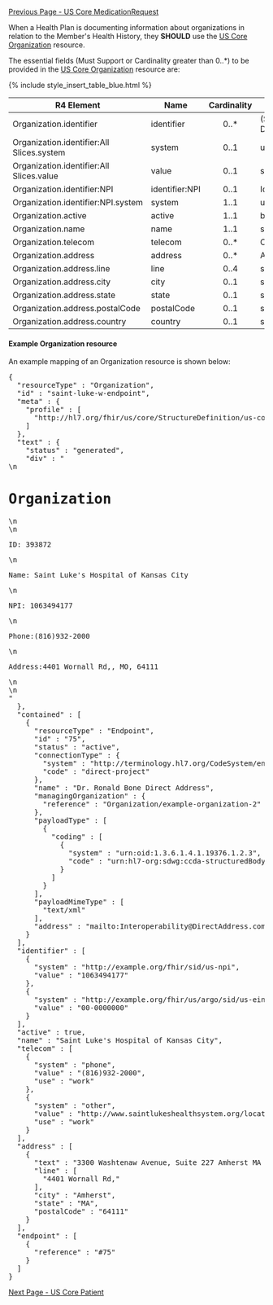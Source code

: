 <!-- USCoreOrganization.md {% comment %}
*****************************************************************************************
*                            WARNING: DO NOT EDIT THIS FILE                             *
*                                                                                       *
* This file is generated by SUSHI. Any edits you make to this file will be overwritten. *
*                                                                                       *
* To change the contents of this file, edit the original source file at:                *
* ig-data/input/pagecontent/USCoreOrganization.md                                       *
*****************************************************************************************
{% endcomment %} -->
[Previous Page - US Core MedicationRequest](USCoreMedicationRequest.html)

When a Health Plan is documenting information about organizations in relation to the Member's Health History, they **SHOULD** use the [US Core Organization](http://hl7.org/fhir/us/core/StructureDefinition-us-core-organization.html) resource.

The essential fields (Must Support or Cardinality greater than 0..*) to be provided in the [US Core Organization](http://hl7.org/fhir/us/core/StructureDefinition-us-core-organization.html) resource are:

{% include style_insert_table_blue.html %}

| R4 Element                                 | Name            | Cardinality | Type               |
|--------------------------------------------|-----------------|:-----------:|--------------------|
|  Organization.identifier                   |  identifier     |     0..*    | (Slice Definition) |
|  Organization.identifier:All Slices.system |  system         |     0..1    | uri                |
|  Organization.identifier:All Slices.value  |  value          |     0..1    | string             |
|  Organization.identifier:NPI               |  identifier:NPI |     0..1    | Identifier         |
|  Organization.identifier:NPI.system        |  system         |     1..1    | uri                |
|  Organization.active                       |  active         |     1..1    | boolean            |
|  Organization.name                         |  name           |     1..1    | string             |
|  Organization.telecom                      |  telecom        |     0..*    | ContactPoint       |
|  Organization.address                      |  address        |     0..*    | Address            |
|  Organization.address.line                 |  line           |     0..4    | string             |
|  Organization.address.city                 |  city           |     0..1    | string             |
|  Organization.address.state                |  state          |     0..1    | string             |
|  Organization.address.postalCode           |  postalCode     |     0..1    | string             |
|  Organization.address.country              |  country        |     0..1    | string             |

#### Example Organization resource

An example mapping of an Organization resource is shown below:

<pre>
{
  "resourceType" : "Organization",
  "id" : "saint-luke-w-endpoint",
  "meta" : {
    "profile" : [
      "http://hl7.org/fhir/us/core/StructureDefinition/us-core-organization"
    ]
  },
  "text" : {
    "status" : "generated",
    "div" : "<div xmlns=\"http://www.w3.org/1999/xhtml\">\n            <h1>Organization</h1>\n            <div>\n                <p>ID: 393872</p>\n                <p>Name: Saint Luke's Hospital of Kansas City </p>\n                <p>NPI: 1063494177</p>\n                <p>Phone:(816)932-2000</p>\n                <p>Address:4401 Wornall Rd,, MO, 64111</p>\n            </div>\n        </div>"
  },
  "contained" : [
    {
      "resourceType" : "Endpoint",
      "id" : "75",
      "status" : "active",
      "connectionType" : {
        "system" : "http://terminology.hl7.org/CodeSystem/endpoint-connection-type",
        "code" : "direct-project"
      },
      "name" : "Dr. Ronald Bone Direct Address",
      "managingOrganization" : {
        "reference" : "Organization/example-organization-2"
      },
      "payloadType" : [
        {
          "coding" : [
            {
              "system" : "urn:oid:1.3.6.1.4.1.19376.1.2.3",
              "code" : "urn:hl7-org:sdwg:ccda-structuredBody:1.1"
            }
          ]
        }
      ],
      "payloadMimeType" : [
        "text/xml"
      ],
      "address" : "mailto:Interoperability@DirectAddress.com"
    }
  ],
  "identifier" : [
    {
      "system" : "http://example.org/fhir/sid/us-npi",
      "value" : "1063494177"
    },
    {
      "system" : "http://example.org/fhir/us/argo/sid/us-ein",
      "value" : "00-0000000"
    }
  ],
  "active" : true,
  "name" : "Saint Luke's Hospital of Kansas City",
  "telecom" : [
    {
      "system" : "phone",
      "value" : "(816)932-2000",
      "use" : "work"
    },
    {
      "system" : "other",
      "value" : "http://www.saintlukeshealthsystem.org/locations/saint-lukes-hospital-kansas-city",
      "use" : "work"
    }
  ],
  "address" : [
    {
      "text" : "3300 Washtenaw Avenue, Suite 227 Amherst MA 01002",
      "line" : [
        "4401 Wornall Rd,"
      ],
      "city" : "Amherst",
      "state" : "MA",
      "postalCode" : "64111"
    }
  ],
  "endpoint" : [
    {
      "reference" : "#75"
    }
  ]
}
</pre>



[Next Page - US Core Patient](USCorePatient.html)
